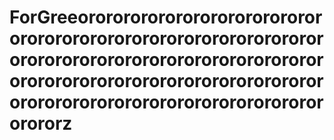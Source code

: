 # ForGreeorororororororororororororororororororororororororororororororororororororororororororororororororororororororororororororororororororororororororororororororororororororororororz